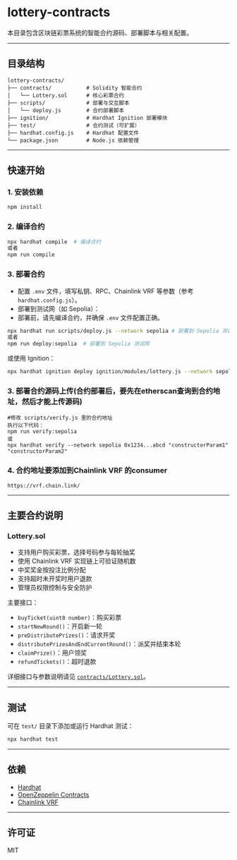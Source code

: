 # lottery-contracts

本目录包含区块链彩票系统的智能合约源码、部署脚本与相关配置。

---

## 目录结构

```
lottery-contracts/
├── contracts/           # Solidity 智能合约
│   └── Lottery.sol      # 核心彩票合约
├── scripts/             # 部署与交互脚本
│   └── deploy.js        # 合约部署脚本
├── ignition/            # Hardhat Ignition 部署模块
├── test/                # 合约测试（可扩展）
├── hardhat.config.js    # Hardhat 配置文件
└── package.json         # Node.js 依赖管理
```

---

## 快速开始

### 1. 安装依赖

```bash
npm install
```

### 2. 编译合约

```bash
npx hardhat compile  # 编译合约
或者
npm run compile 
```

### 3. 部署合约

- 配置 `.env` 文件，填写私钥、RPC、Chainlink VRF 等参数（参考 `hardhat.config.js`）。
- 部署到测试网（如 Sepolia）：
- 部署前，请先编译合约，并确保 `.env` 文件配置正确。

```bash
npx hardhat run scripts/deploy.js --network sepolia # 部署到 Sepolia 测试网
或者
npm run deploy:sepolia  # 部署到 Sepolia 测试网
```

或使用 Ignition：

```bash
npx hardhat ignition deploy ignition/modules/lottery.js --network sepolia
```

### 3. 部署合约源码上传(合约部署后，要先在etherscan查询到合约地址，然后才能上传源码)
```
#修改 scripts/verify.js 里的合约地址
执行以下代码：
npm run verify:sepolia
或
npx hardhat verify --network sepolia 0x1234...abcd "constructorParam1" "constructorParam2"

```

### 4. 合约地址要添加到Chainlink VRF 的consumer
```
https://vrf.chain.link/

```

---

## 主要合约说明

### Lottery.sol

- 支持用户购买彩票，选择号码参与每轮抽奖
- 使用 Chainlink VRF 实现链上可验证随机数
- 中奖奖金按投注比例分配
- 支持超时未开奖时用户退款
- 管理员权限控制与安全防护

主要接口：

- `buyTicket(uint8 number)`：购买彩票
- `startNewRound()`：开启新一轮
- `preDistributePrizes()`：请求开奖
- `distributePrizesAndEndCurrentRound()`：派奖并结束本轮
- `claimPrize()`：用户领奖
- `refundTickets()`：超时退款

详细接口与参数说明请见 [`contracts/Lottery.sol`](contracts/Lottery.sol)。

---

## 测试

可在 `test/` 目录下添加或运行 Hardhat 测试：

```bash
npx hardhat test
```

---

## 依赖

- [Hardhat](https://hardhat.org/)
- [OpenZeppelin Contracts](https://docs.openzeppelin.com/contracts/)
- [Chainlink VRF](https://docs.chain.link/)

---

## 许可证

MIT